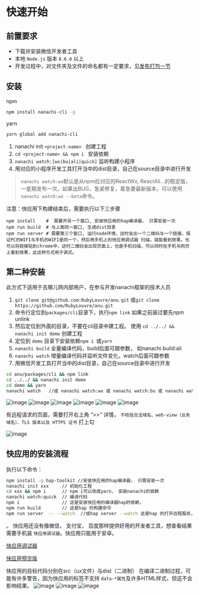 # 快速开始

## 前置要求

* 下载并安装微信开发者工具
* 本地 `Node.js` 版本 `8.6.0` 以上
* 开发过程中，对文件夹及文件的命名都有一定要求，见[发布打包一节](publish.md)



## 安装

npm

```bash
npm install nanachi-cli -g
```

yarn

```bash
yarn global add nanachi-cli
```

1. nanachi init `<project-name> ` 创建工程<br />
2. `cd <project-name> && npm i ` 安装依赖<br />
3. `nanachi watch:[wx|bu|ali|quick]` 监听构建小程序<br />
4. 用对应的小程序开发工具打开当中的dist目录，自己在source目录中进行开发<br />


> `nanachi watch:wx`默认是从npm拉对应的ReactWx, ReactAli...的稳定版，一星期发布一次。如果出BUG，急紧修复，着急要最新版本，可以使用`nanachi watch:wx --beta`命令。

注意：快应用下构建结束后，需要执行以下三步骤
```shell
npm install    #  需要开另一个窗口, 安装快应用的hap编译器， 只需安装一次 
npm run build  # 与上面同一窗口, 生成dist目录
npm run server # 需要第三个窗口, 运行node环境，这时会出一个二维码与一个链接，保证PC的WIFI与手机的WIFI是同一个，然后用手机上的快应用调试器 扫描，就能看到效果。也可以将链接贴到chrome中，这时二维码会出现页面上，也是手机扫描，可以同时在手机与网页上看到效果，此这种方式用于调式。
```

## 第二种安装

此方式下适用于去哪儿网内部用户，在参与开发nanachi框架的技术人员


1. `git clone git@github.com:RubyLouvre/anu.git` 或`git clone https://github.com/RubyLouvre/anu.git`<br />
2. 命令行定位到`packages/cli`目录下，执行`npm link` 如果之前装过要先npm unlink<br />
3. 然后定位到外面的目录，不要在cli目录中建工程。 使用 `cd ../../ && nanachi init demo` 创建工程<br />
4. 定位到 `demo` 目录下安装依赖`npm i `或`yarn`
5.  `nanachi build` 全量编译代码，build后面可跟参数， 如nanachi build:ali<br />
6.  `nanachi watch` 增量编译代码并监听文件变化，watch后面可跟参数<br />
7. 用微信开发工具打开当中的dist目录，自己在source目录中进行开发<br />

```bash
cd anu/packages/cli && npm link
cd ../../ && nanachi init demo
cd demo && yarn
nanachi watch   //或 nanachi watch:wx 或 nanachi watch:bu 或 nanachi watch:ali 或 或 nanachi watch:tt
```

![image](./select_tmpl.png)
![image](./build_wx.png)
![image](./watch_wx.png)
![image](./build_bu.png)
![image](./build_ali.png)
![image](./watch_ali.png)

有远程请求的页面，需要打开右上角 “>>” 详情，  `不校验合法域名、web-view（业务域名）、TLS 版本以及 HTTPS 证书` 打上勾


![image](https://user-images.githubusercontent.com/190846/45038189-53f44a80-b093-11e8-9ecb-a4080f21b262.png)



## 快应用的安装流程

执行以下命令：

```bash
npm install -g hap-toolkit //安装快应用的hap编译器， 只需安装一次
nanachi init xxx     // 初始化工程
cd xxx && npm i      // npm i可以改成yarn， 安装nanachi的依赖
nanachi watch:quick  // 编译代码
npm i                // 这是安装快应用的编译器hap的依赖，
npm run build        // 这是hap 的构建命令
npm run server  -- --watch  //或hap server --watch 这是hap 的打开远程服务，生成二维码让你用手机扫码查看编译后的app
```
。
快应用还没有像微信， 支付宝， 百度那样提供好用的开发者工具，想查看结果需要手机装 `快应用调试器`。快应用只能用于安卓。

[快应用调试器](https://statres.quickapp.cn/quickapp/quickapp/201806/file/quickapp_debugger.apk)

[快应用预览版](https://statres.quickapp.cn/quickapp/quickapp/201806/file/quickapp_platform_preview_release_v1020.apk)

快应用的目标代码分别在src（ux文件）与dist（二进制）
在编译二进制过程，可能有许多警告，因为快应用的标签不支持 `data-*属性`及许多HTML样式，但这不会影响结果。
![image](./quick2ma.jpg)
![image](./quickdebugger.jpg)
![image](./watch_quick.jpg)

